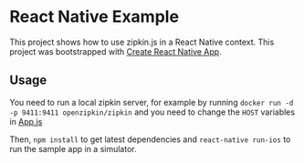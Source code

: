 # React Native Example
 
This project shows how to use zipkin.js in a React Native context.
This project was bootstrapped with [Create React Native App](https://github.com/react-community/create-react-native-app).

## Usage
You need to run a local zipkin server, for example by running `docker run -d -p 9411:9411 openzipkin/zipkin` and you need to change the `HOST` variables in [App.js](App.js)

Then, `npm install` to get latest dependencies and `react-native run-ios` to run the sample app in a simulator.
